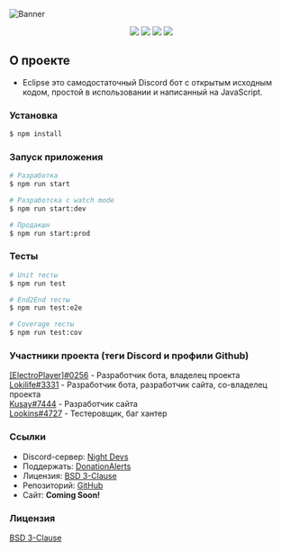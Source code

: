 ![Banner](https://cdn.discordapp.com/attachments/770009593131827300/887699952896200754/banner.png)

<p align="center">
    <a href="https://discord.gg/PHuvYMrvdr"><img src="https://img.shields.io/discord/769184583123730432?color=7289da&logo=discord&logoColor=white"></a>
    <img src="https://img.shields.io/badge/made%20by-NightDevs-blue.svg" >
    <img src="https://img.shields.io/github/stars/Lokilife/EclipseNest.svg?style=flat">
    <img src="https://img.shields.io/github/languages/top/Lokilife/EclipseNest.svg">
</p>

## О проекте
- Eclipse это самодостаточный Discord бот с открытым исходным кодом, простой в использовании и написанный на JavaScript.

### Установка

```bash
$ npm install
```

### Запуск приложения

```bash
# Разработка
$ npm run start

# Разработска с watch mode
$ npm run start:dev

# Продакшн
$ npm run start:prod
```

### Тесты

```bash
# Unit тесты
$ npm run test

# End2End тесты
$ npm run test:e2e

# Сoverage тесты
$ npm run test:cov
```
### Участники проекта (теги Discord и профили Github)
[[ElectroPlayer]#0256](https://github.com/Elektroplayer) - Разработчик бота, владелец проекта<br>
[Lokilife#3331](https://github.com/Lokilife) - Разработчик бота, разработчик сайта, со-владелец проекта<br>
[Kusay#7444](https://github.com/Kasefuchs) - Разработчик сайта<br>
[Lookins#4727](https://github.com/Lookins01) - Тестеровщик, баг хантер<br>

### Cсылки
- Discord-сервер: [Night Devs](https://discord.gg/PHuvYMrvdr)
- Поддержать: [DonationAlerts](https://www.donationalerts.com/r/electroplayer)
- Лицензия: [BSD 3-Clause](LICENSE)
- Репозиторий: [GitHub](https://github.com/Elektroplayer/eclisebot)
- Сайт: **Coming Soon!**

### Лицензия
[BSD 3-Clause](LICENSE)
